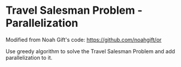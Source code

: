 # Travel Salesman Problem - Parallelization
Modified from Noah Gift's code: https://github.com/noahgift/or

Use greedy algorithm to solve the Travel Salesman Problem and add parallelization to it.
